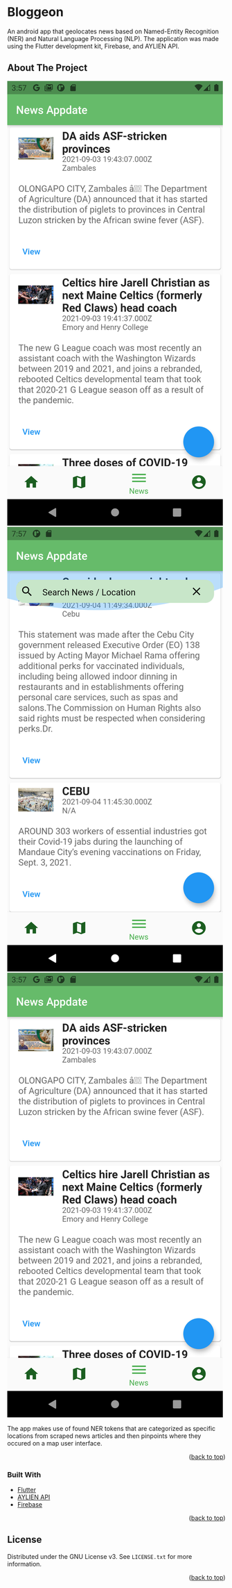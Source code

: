 # Bloggeon

An android app that geolocates news based on Named-Entity Recognition (NER) and Natural Language Processing (NLP).
The application was made using the Flutter development kit, Firebase, and AYLIEN API.

<!-- ABOUT THE PROJECT -->
## About The Project

![NEWS Appdate Screenshot 1](/images/screenshot1.png)
![NEWS Appdate Screenshot 2](/images/screenshot2.png)
![NEWS Appdate Screenshot 1](/images/screenshot1.png)

The app makes use of found NER tokens that are categorized as specific locations from scraped news articles and then pinpoints where they occured on a map user interface.

<p align="right">(<a href="#top">back to top</a>)</p>

### Built With

* [Flutter](https://flutter.dev/)
* [AYLIEN API](https://aylien.com/)
* [Firebase](https://firebase.google.com/)

<p align="right">(<a href="#top">back to top</a>)</p>


<!-- LICENSE -->
## License

Distributed under the GNU License v3. See `LICENSE.txt` for more information.

<p align="right">(<a href="#top">back to top</a>)</p>
